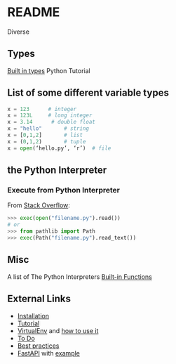 # README

Diverse

## Types

[Built in types](https://docs.python.org/3/library/stdtypes.html)
Python Tutorial

## List of some different variable types

```python
x = 123      # integer
x = 123L     # long integer
x = 3.14      # double float
x = "hello"       # string
x = [0,1,2]       # list
x = (0,1,2)       # tuple
x = open(‘hello.py’, ‘r’)  # file
```

## the Python Interpreter

### Execute from Python Interpreter

From [Stack Overflow](https://stackoverflow.com/a/1027730):

```python
>>> exec(open("filename.py").read())
# or
>>> from pathlib import Path
>>> exec(Path("filename.py").read_text())
```

## Misc

A list of The Python Interpreters [Built-in Functions](https://docs.python.org/3/library/functions.html#execfile)

## External Links

* [Installation](https://pip.pypa.io/en/latest/installing/#using-linux-package-managers)
* [Tutorial](https://www.w3schools.com/python/default.asp)
* [VirtualEnv](https://www.pythonforbeginners.com/basics/how-to-use-python-virtualenv)
and [how to use it](https://www.pythonforbeginners.com/basics/how-to-use-python-virtualenv)
* [To Do](https://www.programcreek.com/2013/08/leetcode-problem-classification)
* [Best practices](https://towardsdatascience.com/30-python-best-practices-tips-and-tricks-caefb9f8c5f5)
* [FastAPI](https://fastapi.tiangolo.com/) with [example](https://fedoramagazine.org/use-fastapi-to-build-web-services-in-python/)
